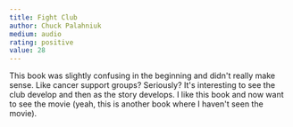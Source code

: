 ```yaml
---
title: Fight Club
author: Chuck Palahniuk
medium: audio
rating: positive
value: 28
---
```


This book was slightly confusing in the beginning and didn't really make sense. Like cancer support groups? Seriously? It's interesting to see the club develop and then as the story develops. I like this book and now want to see the movie (yeah, this is another book where I haven't seen the movie).
